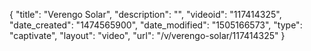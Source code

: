 {
    "title": "Verengo Solar",
    "description": "",
    "videoid": "117414325",
    "date_created": "1474565900",
    "date_modified": "1505166573",
    "type": "captivate",
    "layout": "video",
    "url": "\/v\/verengo-solar\/117414325"
}